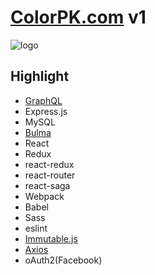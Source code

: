 # [ColorPK.com](http://react.colorpk.com) v1

![logo](https://github.com/zj1926/vp/blob/master/logo.png 'colorpk.com')

## Highlight

- [GraphQL](https://graphql.org/)
- Express.js
- MySQL
- [Bulma](https://bulma.io/)
- React
- Redux
- react-redux
- react-router
- react-saga
- Webpack
- Babel
- Sass
- eslint
- [Immutable.js](https://immutable-js.github.io/immutable-js/)
- [Axios](https://github.com/axios/axios)
- oAuth2(Facebook)
